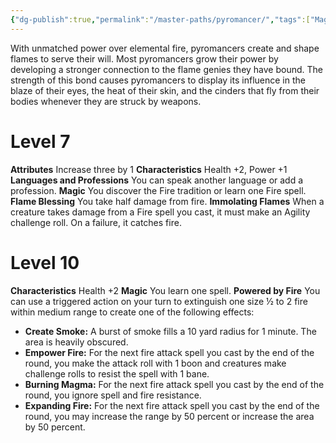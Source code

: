 ```yaml
---
{"dg-publish":true,"permalink":"/master-paths/pyromancer/","tags":["Magic","REBALANCED"]}
---
```


With unmatched power over elemental fire, pyromancers create and shape flames to serve their will. Most pyromancers grow their power by developing a stronger connection to the flame genies they have bound. The strength of this bond causes pyromancers to display its influence in the blaze of their eyes, the heat of their skin, and the cinders that fly from their bodies whenever they are struck by weapons.
# Level 7
**Attributes** Increase three by 1
**Characteristics** Health +2, Power +1
**Languages and Professions** You can speak another language or add a profession.
**Magic** You discover the Fire tradition or learn one Fire spell.
**Flame Blessing** You take half damage from fire.
**Immolating Flames** When a creature takes damage from a Fire spell you cast, it must make an Agility challenge roll. On a failure, it catches fire.
# Level 10
**Characteristics** Health +2
**Magic** You learn one spell.
**Powered by Fire** You can use a triggered action on your turn to extinguish one size ½ to 2 fire within medium range to create one of the following effects:
- **Create Smoke:** A burst of smoke fills a 10 yard radius for 1 minute. The area is heavily obscured. 
- **Empower Fire:** For the next fire attack spell you cast by the end of the round, you make the attack roll with 1 boon and creatures make challenge rolls to resist the spell with 1 bane.  
- **Burning Magma:** For the next fire attack spell you cast by the end of the round, you ignore spell and fire resistance. 
- **Expanding Fire:** For the next fire attack spell you cast by the end of the round, you may increase the range by 50 percent or increase the area by 50 percent.